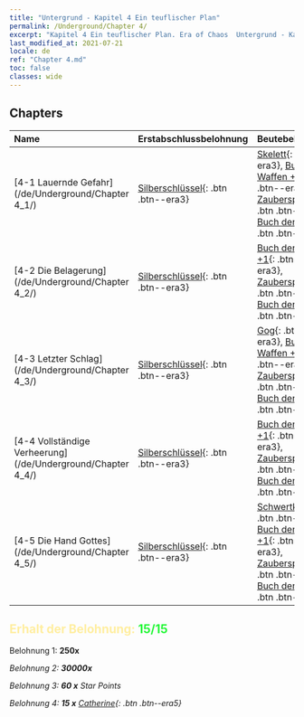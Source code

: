 ```yaml
---
title: "Untergrund - Kapitel 4 Ein teuflischer Plan"
permalink: /Underground/Chapter 4/
excerpt: "Kapitel 4 Ein teuflischer Plan. Era of Chaos  Untergrund - Kapitel 4. Ein teuflischer Plan"
last_modified_at: 2021-07-21
locale: de
ref: "Chapter 4.md"
toc: false
classes: wide
---
```


## Chapters

  | Name |  Erstabschlussbelohnung | Beutebelohnung |
  |:------------|:------------|:------------| 
  | [4-1 Lauernde Gefahr](/de/Underground/Chapter 4_1/) | [Silberschlüssel](/ItemsDE/con_693/){: .btn .btn--era3} | [Skelett](/ItemsDE/unt_208/){: .btn .btn--era3}, [Buch der Waffen +1](/ItemsDE/mat_25/){: .btn .btn--era3}, [Zauberspruchrollen](/ItemsDE/con_694/){: .btn .btn--era3}, [Buch der Waffen](/ItemsDE/mat_18/){: .btn .btn--era3} |
  | [4-2 Die Belagerung](/de/Underground/Chapter 4_2/) | [Silberschlüssel](/ItemsDE/con_693/){: .btn .btn--era3} | [Buch der Waffen +1](/ItemsDE/mat_25/){: .btn .btn--era3}, [Zauberspruchrollen](/ItemsDE/con_694/){: .btn .btn--era3}, [Buch der Waffen](/ItemsDE/mat_18/){: .btn .btn--era3} |
  | [4-3 Letzter Schlag](/de/Underground/Chapter 4_3/) | [Silberschlüssel](/ItemsDE/con_693/){: .btn .btn--era3} | [Gog](/ItemsDE/unt_227/){: .btn .btn--era3}, [Buch der Waffen +1](/ItemsDE/mat_25/){: .btn .btn--era3}, [Zauberspruchrollen](/ItemsDE/con_694/){: .btn .btn--era3}, [Buch der Waffen](/ItemsDE/mat_18/){: .btn .btn--era3} |
  | [4-4 Vollständige Verheerung](/de/Underground/Chapter 4_4/) | [Silberschlüssel](/ItemsDE/con_693/){: .btn .btn--era3} | [Buch der Waffen +1](/ItemsDE/mat_25/){: .btn .btn--era3}, [Zauberspruchrollen](/ItemsDE/con_694/){: .btn .btn--era3}, [Buch der Waffen](/ItemsDE/mat_18/){: .btn .btn--era3} |
  | [4-5 Die Hand Gottes](/de/Underground/Chapter 4_5/) | [Silberschlüssel](/ItemsDE/con_693/){: .btn .btn--era3} | [Schwertkämpfer](/ItemsDE/unt_193/){: .btn .btn--era4}, [Buch der Waffen +1](/ItemsDE/mat_25/){: .btn .btn--era3}, [Zauberspruchrollen](/ItemsDE/con_694/){: .btn .btn--era3}, [Buch der Waffen](/ItemsDE/mat_18/){: .btn .btn--era3} |


## <span style="color: #ffeea0">Erhalt der Belohnung: </span><span style="color: #27f73a">15/15</span>

 Belohnung 1:  **250x** <i class="fas fa-gem"/>

 Belohnung 2:  **30000x** <i class="fas fa-coins"/>

 Belohnung 3: **60 x** Star Points

 Belohnung 4: **15 x** [Catherine](/ItemsDE/her_361/){: .btn .btn--era5}

